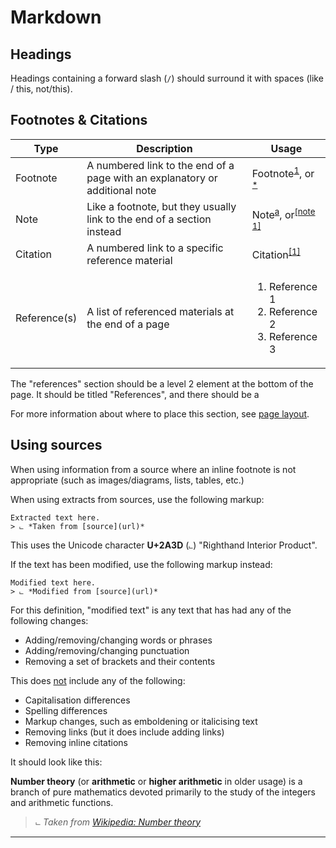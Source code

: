 # Markdown

## Headings
Headings containing a forward slash (`/`) should surround it with spaces (like / this, not/this).

## Footnotes & Citations
| Type | Description | Usage |
| ---- | ----------- | ----- |
| Footnote | A numbered link to the end of a page with an explanatory or additional note | Footnote<sup>[1](#footnote-1)</sup>, or <sup>[*](#footnote-1)</sup> |
| Note | Like a footnote, but they usually link to the end of a section instead | Note<sup>[a](#note-1)</sup>, or<sup>[[note 1]](#note-1)</sup> |
| Citation | A numbered link to a specific reference material | Citation<sup>[[1]](#citation-1)</sup> |
| Reference(s) | A list of referenced materials at the end of a page | <ol><li>Reference 1</li><li>Reference 2</li><li>Reference 3</li></ol> |

The "references" section should be a level 2 element at the bottom of the page. It should be titled "References", and there should be a 

For more information about where to place this section, see [page layout](https://github.com/thatgaypigeon/standards/wiki/Page-layout).

## Using sources
When using information from a source where an inline footnote is not appropriate (such as images/diagrams, lists, tables, etc.)

When using extracts from sources, use the following markup:
```
Extracted text here.
> ⨽ *Taken from [source](url)*
```

This uses the Unicode character **U+2A3D** (`⨽`) "Righthand Interior Product".

If the text has been modified, use the following markup instead:
```
Modified text here.
> ⨽ *Modified from [source](url)*
```

For this definition, "modified text" is any text that has had any of the following changes:
* Adding/removing/changing words or phrases
* Adding/removing/changing punctuation
* Removing a set of brackets and their contents

This does <u>not</u> include any of the following:
* Capitalisation differences
* Spelling differences
* Markup changes, such as emboldening or italicising text
* Removing links (but it does include adding links)
* Removing inline citations

It should look like this:

**Number theory** (or **arithmetic** or **higher arithmetic** in older usage) is a branch of pure mathematics devoted primarily to the study of the integers and arithmetic functions.
> ⨽ *Taken from [Wikipedia: Number theory](https://en.wikipedia.org/wiki/Number_theory)*

---

